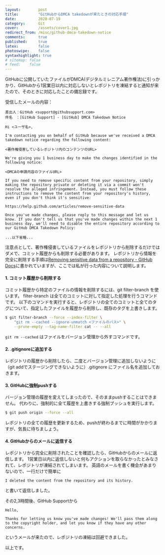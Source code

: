 ```yaml
---
layout:        post
title:         "GitHubからDMCA takedownが来たときの対応手順"
date:          2020-07-19
category:      Git
cover:         /assets/cover1.jpg
redirect_from: /misc/github-dmca-takedown-notice
comments:      true
published:     true
latex:         false
photoswipe:    false
syntaxhighlight: true
# sitemap: false
# feed:    false
---
```


GitHubに公開していたファイルがDMCA(デジタルミレニアム著作権法)に引っかかり、GitHubから1営業日以内に対応しないとレポジトリを凍結すると通知が来たので、そのときに対応したことの備忘録です。

受信したメールの内容：

```
差出人：GitHub <support@githubsupport.com>
件名　：[GitHub Support] - [GitHub] DMCA Takedown Notice

Hi <ユーザ名>,

I'm contacting you on behalf of GitHub because we've received a DMCA takedown notice regarding the following content:

<著作権侵害しているレポジトリ内のコンテンツのURL>

We're giving you 1 business day to make the changes identified in the following notice:

<DMCAの申請内容のファイルURL>

If you need to remove specific content from your repository, simply making the repository private or deleting it via a commit won't resolve the alleged infringement. Instead, you must follow these instructions to remove the content from your repository's history, even if you don't think it's sensitive:

https://help.github.com/articles/remove-sensitive-data

Once you've made changes, please reply to this message and let us know. If you don't tell us that you've made changes within the next 1 business day, we'll need to disable the entire repository according to our GitHub DMCA Takedown Policy:

...以下省略...
```

注意点として、著作権侵害しているファイルをレポジトリから削除するだけではダメで、コミット履歴からも削除する必要があります。
レポジトリから情報を完全に削除する手順は[Removing sensitive data from a repository - GitHub Docs](https://docs.github.com/en/github/authenticating-to-github/removing-sensitive-data-from-a-repository)に書かれていますが、ここでは私が行った内容について説明します。


#### 1. コミット履歴から削除する

コミット履歴から特定のファイルの情報を削除するには、git filter-branch を使います。
filter-branch は全てのコミットに対して指定した処理を行うコマンドです。
以下のコマンドを実行すると、レポジトリの全てのコミットと全てのタグについて、指定したファイルを履歴から削除し、既存のタグを上書きします。

```bash
$ git filter-branch --force --index-filter \
    "git rm --cached --ignore-unmatch <ファイルのパス>" \
    --prune-empty --tag-name-filter cat -- --all
```

`git rm --cached` はファイルをバージョン管理から外すコマンドです。

#### 2. .gitignoreに追加する

レポジトリの履歴から削除したら、二度とバージョン管理に追加しないように（git addでステージングできないように）.gitignore にファイル名を追加しておきます。

#### 3. GitHubに強制pushする

バージョン管理の履歴を変えてしまったので、そのままpushすることはできません。
代わりに、強制的に全て履歴を上書きする強制プッシュを実行します。

```bash
$ git push origin --force --all
```

レポジトリの全ての履歴を更新するため、pushが終わるまでに時間がかかりますが、気長に待ちましょう。

#### 4. GitHubからのメールに返信する

レポジトリから完全に削除されたことを確認したら、GitHubからのメールに返信します。
1営業日以内に返信しないと何もアクションを取らなかったとみなされて、レポジトリが凍結されてしまいます。
英語のメールを書く機会があまりないので、一行だけで簡単に

```
I deleted the content from the repository and its history.
```

と書いて返信しました。

その2,3時間後、GitHub Supportから

```
Hello,

Thanks for letting us know you've made changes! We'll pass them along to the copyright holder, and let you know if they have any other concerns.
```

というメールが来たので、レポジトリの凍結は回避できました。

以上です。

